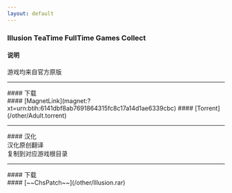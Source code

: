 ```yaml
---
layout: default
---
```


### Illusion TeaTime FullTime Games Collect<br>
#### 说明<br>
游戏均来自官方原版
<hr>
#### 下载<br>
#### [MagnetLink](magnet:?xt=urn:btih:6141dbf8ab7691864315fc8c17a14d1ae6339cbc)
#### [Torrent](/other/Adult.torrent)
<hr>
#### 汉化<br>
汉化原创翻译<br>
复制到对应游戏根目录
<hr>
#### 下载<br>
#### [~~ChsPatch~~](/other/Illusion.rar)

